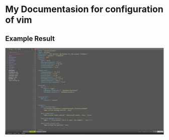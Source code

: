 # My Documentasion for configuration of vim

## Example Result 
![Alacritty_image](https://github.com/Findney/dotfiles/blob/main/vim-agil/images/example.png)
